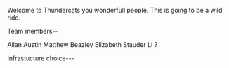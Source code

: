 


Welcome to Thundercats you wonderfull people. This is going to be a wild ride. 

Team members--

Allan Austin 
Matthew Beazley 
Elizabeth Stauder
Li ? 


Infrastucture choice---   
